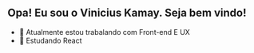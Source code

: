 ## Opa! Eu sou o Vinicius Kamay. Seja bem vindo!

- 🔭 Atualmente estou trabalando com Front-end E UX
- 🌱 Estudando React 

